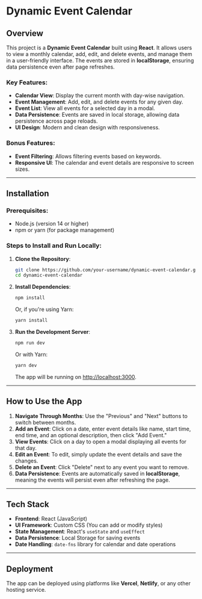 # Dynamic Event Calendar

## Overview

This project is a **Dynamic Event Calendar** built using **React**. It allows users to view a monthly calendar, add, edit, and delete events, and manage them in a user-friendly interface. The events are stored in **localStorage**, ensuring data persistence even after page refreshes.

### Key Features:
- **Calendar View**: Display the current month with day-wise navigation.
- **Event Management**: Add, edit, and delete events for any given day.
- **Event List**: View all events for a selected day in a modal.
- **Data Persistence**: Events are saved in local storage, allowing data persistence across page reloads.
- **UI Design**: Modern and clean design with responsiveness.
  
### Bonus Features:
- **Event Filtering**: Allows filtering events based on keywords.
- **Responsive UI**: The calendar and event details are responsive to screen sizes.

---

## Installation

### Prerequisites:
- Node.js (version 14 or higher)
- npm or yarn (for package management)

### Steps to Install and Run Locally:

1. **Clone the Repository**:

    ```bash
    git clone https://github.com/your-username/dynamic-event-calendar.git
    cd dynamic-event-calendar
    ```

2. **Install Dependencies**:

    ```bash
    npm install
    ```

    Or, if you're using Yarn:

    ```bash
    yarn install
    ```

3. **Run the Development Server**:

    ```bash
    npm run dev
    ```

    Or with Yarn:

    ```bash
    yarn dev
    ```

    The app will be running on [http://localhost:3000](http://localhost:3000).

---

## How to Use the App

1. **Navigate Through Months**: Use the "Previous" and "Next" buttons to switch between months.
2. **Add an Event**: Click on a date, enter event details like name, start time, end time, and an optional description, then click "Add Event."
3. **View Events**: Click on a day to open a modal displaying all events for that day.
4. **Edit an Event**: To edit, simply update the event details and save the changes.
5. **Delete an Event**: Click "Delete" next to any event you want to remove.
6. **Data Persistence**: Events are automatically saved in **localStorage**, meaning the events will persist even after refreshing the page.

---

## Tech Stack

- **Frontend**: React (JavaScript)
- **UI Framework**: Custom CSS (You can add or modify styles)
- **State Management**: React's `useState` and `useEffect`
- **Data Persistence**: Local Storage for saving events
- **Date Handling**: `date-fns` library for calendar and date operations

---

## Deployment

The app can be deployed using platforms like **Vercel**, **Netlify**, or any other hosting service.

